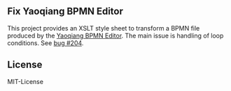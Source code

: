 ## Fix Yaoqiang BPMN Editor

This project provides an XSLT style sheet to transform a BPMN file produced by the [Yaoqiang BPMN Editor](http://sourceforge.net/projects/bpmn/). The main issue is handling of loop conditions. See [bug #204](http://sourceforge.net/p/bpmn/bugs/204/).

## License

MIT-License

